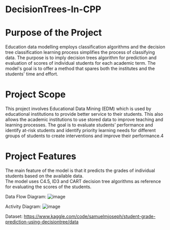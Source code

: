 # DecisionTrees-In-CPP

# Purpose of the Project
Education data modelling employs classification algorithms and the decision tree classification learning process simplifies the process of classifying data. The purpose is to imply decision trees algorithm for prediction and evaluation of scores of individual students for each academic term. The model's goal is to offer a method that spares both the institutes and the students' time and effort.

# Project Scope
This project involves Educational Data Mining (EDM) which is used by educational institutions to provide better service to their students. This also allows the academic institutions to use stored data to improve teaching and learning processes. The goal is to evaluate students’ performance and identify at-risk students and identify priority learning needs for different groups of students to create interventions and improve their performance.4

# Project Features
The main feature of the model is that it predicts the grades of individual students based on the available data.  
The model uses C4.5, ID3 and CART decision tree algorithms as reference for evaluating the scores of the students.

Data Flow Diagram:
![image](https://user-images.githubusercontent.com/74241208/209870618-5bc7bf2b-e7c3-4a62-a488-72b9bedd4b2e.png)

Activity Diagram:
![image](https://user-images.githubusercontent.com/74241208/209870665-a87c7f90-5e9d-441f-a78f-2ec1311e434f.png)


Dataset: https://www.kaggle.com/code/samuelmjoseph/student-grade-prediction-using-decisiontree/data
